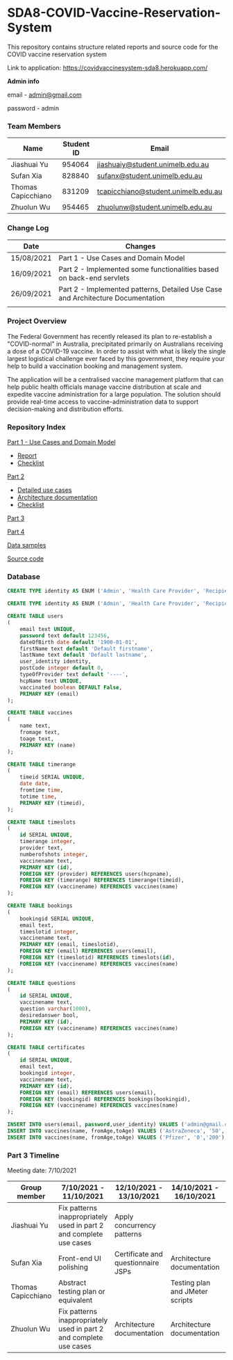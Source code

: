 # SDA8-COVID-Vaccine-Reservation-System

This repository contains structure related reports and source code for the COVID vaccine reservation system

Link to application: https://covidvaccinesystem-sda8.herokuapp.com/

**Admin info**

email - admin@gmail.com

password - admin

### **Team Members**

| Name               | Student ID | Email                               |
| ------------------ | ---------- | ----------------------------------- |
| Jiashuai Yu        | 954064     | jiashuaiy@student.unimelb.edu.au    |
| Sufan Xia          | 828840     | sufanx@student.unimelb.edu.au       |
| Thomas Capicchiano | 831209     | tcapicchiano@student.unimelb.edu.au |
| Zhuolun Wu         | 954465     | zhuolunw@student.unimelb.edu.au     |

### **Change Log**

| Date       | Changes                                                      |
| ---------- | ------------------------------------------------------------ |
| 15/08/2021 | Part 1 - Use Cases and Domain Model                          |
| 16/09/2021 | Part 2 - Implemented some functionalities based on back-end servlets |
| 26/09/2021 | Part 2 - Implemented patterns, Detailed Use Case and Architecture Documentation |
|            |                                                              |

### **Project Overview**

The Federal Government has recently released its plan to re-establish a "COVID-normal" in Australia, precipitated primarily on Australians receiving a dose of a COVID-19 vaccine. In order to assist with what is likely the single largest logistical challenge ever faced by this government, they require your help to build a vaccination booking and management system.

The application will be a centralised vaccine management platform that can help public health officials manage vaccine distribution at scale and expedite vaccine administration for a large population. The solution should provide real-time access to vaccine-administration data to support decision-making and distribution efforts.

### **Repository Index**

[Part 1 - Use Cases and Domain Model](docs/part1)

- [Report](docs/part1/part_1_use_cases.pdf)
- [Checklist](docs/part1/Checklist%20Part%201.pdf)

[Part 2](docs/part2)

* [Detailed use cases](docs/part2/detailed%20use%20cases.pdf)
* [Architecture documentation](docs/part2/architecture%20documention.pdf)
* [Checklist](docs/part2/Checklist%20Part%202.pdf)

[Part 3](docs/part3)

[Part 4](docs/part4)

[Data samples](docs/data-samples)

[Source code](src)

### **Database**

```sql
CREATE TYPE identity AS ENUM ('Admin', 'Health Care Provider', 'Recipient');

CREATE TYPE identity AS ENUM ('Admin', 'Health Care Provider', 'Recipient');

CREATE TABLE users
(
    email text UNIQUE,
    password text default 123456,
    dateOfBirth date default '1900-01-01',
    firstName text default 'Default firstname',
    lastName text default 'Default lastname',
    user_identity identity,
    postCode integer default 0,
    typeOfProvider text default '----',
    hcpName text UNIQUE,
    vaccinated boolean DEFAULT False,
    PRIMARY KEY (email)
);

CREATE TABLE vaccines
(
    name text,
    fromage text,
    toage text,
    PRIMARY KEY (name)
);

CREATE TABLE timerange
(
    timeid SERIAL UNIQUE,
    date date,
    fromtime time,
    totime time,
    PRIMARY KEY (timeid),
);

CREATE TABLE timeslots
(
    id SERIAL UNIQUE,
    timerange integer,
    provider text,
    numberofshots integer,
    vaccinename text,
    PRIMARY KEY (id),
    FOREIGN KEY (provider) REFERENCES users(hcpname),
    FOREIGN KEY (timerange) REFERENCES timerange(timeid),
    FOREIGN KEY (vaccinename) REFERENCES vaccines(name)
);

CREATE TABLE bookings
(
    bookingid SERIAL UNIQUE,
    email text,
    timeslotid integer,
    vaccinename text,
    PRIMARY KEY (email, timeslotid),
    FOREIGN KEY (email) REFERENCES users(email),
    FOREIGN KEY (timeslotid) REFERENCES timeslots(id),
    FOREIGN KEY (vaccinename) REFERENCES vaccines(name)
);

CREATE TABLE questions
(
    id SERIAL UNIQUE,
    vaccinename text,
    question varchar(1000),
    desiredanswer bool,
    PRIMARY KEY (id),
    FOREIGN KEY (vaccinename) REFERENCES vaccines(name)
);

CREATE TABLE certificates
(
    id SERIAL UNIQUE,
    email text,
    bookingid integer,
    vaccinename text,
    PRIMARY KEY (id),
    FOREIGN KEY (email) REFERENCES users(email),
    FOREIGN KEY (bookingid) REFERENCES bookings(bookingid),
    FOREIGN KEY (vaccinename) REFERENCES vaccines(name)
);

INSERT INTO users(email, password,user_identity) VALUES ('admin@gmail.com', 'admin','Admin');
INSERT INTO vaccines(name, fromAge,toAge) VALUES ('AstraZeneca', '50','200');
INSERT INTO vaccines(name, fromAge,toAge) VALUES ('Pfizer', '0','200');
```

### **Part 3 Timeline**

Meeting date: 7/10/2021

| Group member       | 7/10/2021 - 11/10/2021                                       | 12/10/2021 - 13/10/2021            | 14/10/2021 - 16/10/2021         | 17/10/2021                               |
| ------------------ | ------------------------------------------------------------ | ---------------------------------- | ------------------------------- | ---------------------------------------- |
| Jiashuai Yu        | Fix patterns inappropriately used in part 2 and complete use cases | Apply concurrency patterns         |                                 | Final review on codes and documentations |
| Sufan Xia          | Front-end UI polishing                                       | Certificate and questionnaire JSPs | Architecture documentation      | Final review on codes and documentations |
| Thomas Capicchiano | Abstract testing plan or equivalent                          |                                    | Testing plan and JMeter scripts | Final review on codes and documentations |
| Zhuolun Wu         | Fix patterns inappropriately used in part 2 and complete use cases | Architecture documentation         | Architecture documentation      | Final review on codes and documentations |

